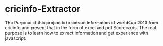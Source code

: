# cricinfo-Extractor
The Purpose of this project is to extract information of worldCup 2019 from cricinfo and present that in the form of excel and pdf Scorecards. The real purpose is to learn how to extract information and get experience with javascript.
